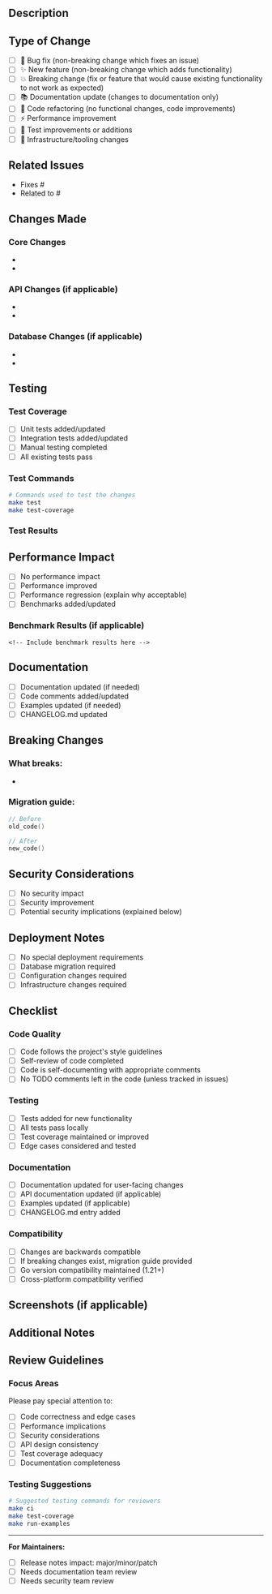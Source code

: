 ## Description

<!-- Provide a brief description of the changes in this PR -->

## Type of Change

<!-- Mark the relevant option with an "x" -->

- [ ] 🐛 Bug fix (non-breaking change which fixes an issue)
- [ ] ✨ New feature (non-breaking change which adds functionality)
- [ ] 💥 Breaking change (fix or feature that would cause existing functionality to not work as expected)
- [ ] 📚 Documentation update (changes to documentation only)
- [ ] 🧹 Code refactoring (no functional changes, code improvements)
- [ ] ⚡ Performance improvement
- [ ] 🧪 Test improvements or additions
- [ ] 🔧 Infrastructure/tooling changes

## Related Issues

<!-- Link to related issues using "Fixes #123", "Closes #123", or "Related to #123" -->

- Fixes #
- Related to #

## Changes Made

<!-- Provide a detailed description of the changes -->

### Core Changes
-
-

### API Changes (if applicable)
-
-

### Database Changes (if applicable)
-
-

## Testing

<!-- Describe the testing you've done -->

### Test Coverage
- [ ] Unit tests added/updated
- [ ] Integration tests added/updated
- [ ] Manual testing completed
- [ ] All existing tests pass

### Test Commands
```bash
# Commands used to test the changes
make test
make test-coverage
```

### Test Results
<!-- Include any relevant test output or coverage information -->

## Performance Impact

<!-- If applicable, describe any performance implications -->

- [ ] No performance impact
- [ ] Performance improved
- [ ] Performance regression (explain why acceptable)
- [ ] Benchmarks added/updated

### Benchmark Results (if applicable)
```
<!-- Include benchmark results here -->
```

## Documentation

- [ ] Documentation updated (if needed)
- [ ] Code comments added/updated
- [ ] Examples updated (if needed)
- [ ] CHANGELOG.md updated

## Breaking Changes

<!-- If this is a breaking change, describe what breaks and provide migration guide -->

### What breaks:
-

### Migration guide:
```go
// Before
old_code()

// After
new_code()
```

## Security Considerations

- [ ] No security impact
- [ ] Security improvement
- [ ] Potential security implications (explained below)

<!-- If there are security implications, explain them -->

## Deployment Notes

<!-- Any special considerations for deployment -->

- [ ] No special deployment requirements
- [ ] Database migration required
- [ ] Configuration changes required
- [ ] Infrastructure changes required

## Checklist

<!-- Ensure all items are checked before requesting review -->

### Code Quality
- [ ] Code follows the project's style guidelines
- [ ] Self-review of code completed
- [ ] Code is self-documenting with appropriate comments
- [ ] No TODO comments left in the code (unless tracked in issues)

### Testing
- [ ] Tests added for new functionality
- [ ] All tests pass locally
- [ ] Test coverage maintained or improved
- [ ] Edge cases considered and tested

### Documentation
- [ ] Documentation updated for user-facing changes
- [ ] API documentation updated (if applicable)
- [ ] Examples updated (if applicable)
- [ ] CHANGELOG.md entry added

### Compatibility
- [ ] Changes are backwards compatible
- [ ] If breaking changes exist, migration guide provided
- [ ] Go version compatibility maintained (1.21+)
- [ ] Cross-platform compatibility verified

## Screenshots (if applicable)

<!-- Add screenshots for UI changes -->

## Additional Notes

<!-- Any additional information reviewers should know -->

## Review Guidelines

<!-- For reviewers -->

### Focus Areas
Please pay special attention to:
- [ ] Code correctness and edge cases
- [ ] Performance implications
- [ ] Security considerations
- [ ] API design consistency
- [ ] Test coverage adequacy
- [ ] Documentation completeness

### Testing Suggestions
```bash
# Suggested testing commands for reviewers
make ci
make test-coverage
make run-examples
```

---

**For Maintainers:**
- [ ] Release notes impact: major/minor/patch
- [ ] Needs documentation team review
- [ ] Needs security team review